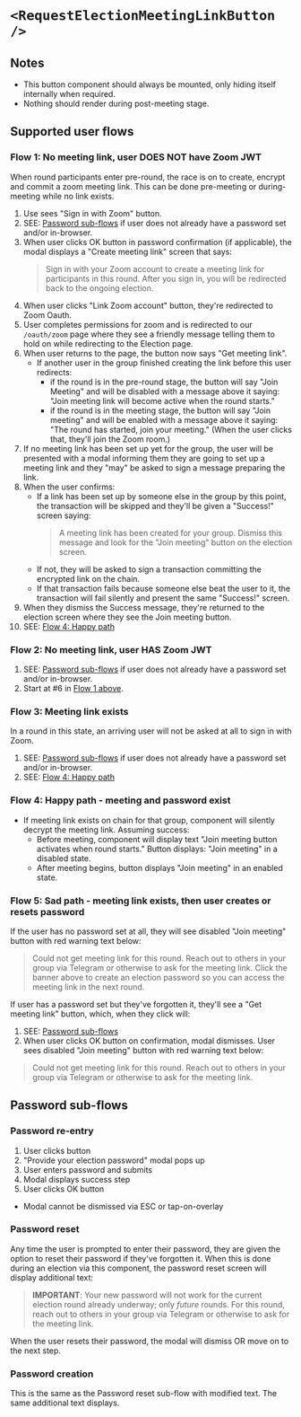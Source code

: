 # `<RequestElectionMeetingLinkButton />`

## Notes

-   This button component should always be mounted, only hiding itself internally when required.
-   Nothing should render during post-meeting stage.

## Supported user flows

### Flow 1: No meeting link, user DOES NOT have Zoom JWT

When round participants enter pre-round, the race is on to create, encrypt and commit a zoom meeting link. This can be done pre-meeting or during-meeting while no link exists.

1. Use sees "Sign in with Zoom" button.
2. SEE: [Password sub-flows](#password-sub-flows) if user does not already have a password set and/or in-browser.
3. When user clicks OK button in password confirmation (if applicable), the modal displays a "Create meeting link" screen that says:
    > Sign in with your Zoom account to create a meeting link for participants in this round. After you sign in, you will be redirected back to the ongoing election.
4. When user clicks "Link Zoom account" button, they're redirected to Zoom Oauth.
5. User completes permissions for zoom and is redirected to our `/oauth/zoom` page where they see a friendly message telling them to hold on while redirecting to the Election page.
6. When user returns to the page, the button now says "Get meeting link".
    - If another user in the group finished creating the link before this user redirects:
        - if the round is in the pre-round stage, the button will say "Join Meeting" and will be disabled with a message above it saying: "Join meeting link will become active when the round starts."
        - if the round is in the meeting stage, the button will say "Join meeting" and will be enabled with a message above it saying: "The round has started, join your meeting." (When the user clicks that, they'll join the Zoom room.)
7. If no meeting link has been set up yet for the group, the user will be presented with a modal informing them they are going to set up a meeting link and they "may" be asked to sign a message preparing the link.
8. When the user confirms:
    - If a link has been set up by someone else in the group by this point, the transaction will be skipped and they'll be given a "Success!" screen saying:
        > A meeting link has been created for your group. Dismiss this message and look for the "Join meeting" button on the election screen.
    - If not, they will be asked to sign a transaction committing the encrypted link on the chain.
    - If that transaction fails because someone else beat the user to it, the transaction will fail silently and present the same "Success!" screen.
9. When they dismiss the Success message, they're returned to the election screen where they see the Join meeting button.
10. SEE: [Flow 4: Happy path](#flow-4-happy-path---meeting-and-password-exist)

### Flow 2: No meeting link, user HAS Zoom JWT

1. SEE: [Password sub-flows](#password-sub-flows) if user does not already have a password set and/or in-browser.
2. Start at #6 in [Flow 1 above](#flow-1-no-meeting-link-user-does-not-have-zoom-jwt).

### Flow 3: Meeting link exists

In a round in this state, an arriving user will not be asked at all to sign in with Zoom.

1. SEE: [Password sub-flows](#password-sub-flows) if user does not already have a password set and/or in-browser.
2. SEE: [Flow 4: Happy path](#flow-4-happy-path---meeting-and-password-exist)

### Flow 4: Happy path - meeting and password exist

-   If meeting link exists on chain for that group, component will silently decrypt the meeting link. Assuming success:
    -   Before meeting, component will display text "Join meeting button activates when round starts." Button displays: "Join meeting" in a disabled state.
    -   After meeting begins, button displays "Join meeting" in an enabled state.

### Flow 5: Sad path - meeting link exists, then user creates or resets password

If the user has no password set at all, they will see disabled "Join meeting" button with red warning text below:

> Could not get meeting link for this round. Reach out to others in your group via Telegram or otherwise to ask for the meeting link. Click the banner above to create an election password so you can access the meeting link in the next round.

If user has a password set but they've forgotten it, they'll see a "Get meeting link" button, which, when they click will:

1. SEE: [Password sub-flows](#password-sub-flows)
1. When user clicks OK button on confirmation, modal dismisses. User sees disabled "Join meeting" button with red warning text below:

> Could not get meeting link for this round. Reach out to others in your group via Telegram or otherwise to ask for the meeting link.

## Password sub-flows

### Password re-entry

1. User clicks button
1. "Provide your election password" modal pops up
1. User enters password and submits
1. Modal displays success step
1. User clicks OK button

-   Modal cannot be dismissed via ESC or tap-on-overlay

### Password reset

Any time the user is prompted to enter their password, they are given the option to reset their password if they've forgotten it. When this is done during an election via this component, the password reset screen will display additional text:

> **IMPORTANT**: Your new password will not work for the current election round already underway; only _future_ rounds. For this round, reach out to others in your group via Telegram or otherwise to ask for the meeting link.

When the user resets their password, the modal will dismiss OR move on to the next step.

### Password creation

This is the same as the Password reset sub-flow with modified text. The same additional text displays.

